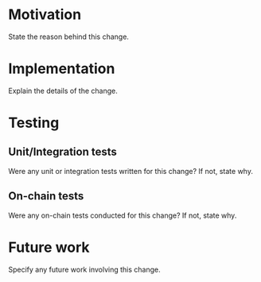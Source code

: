# Motivation
State the reason behind this change.

# Implementation
Explain the details of the change.

# Testing

## Unit/Integration tests
Were any unit or integration tests written for this change? If not, state why.

## On-chain tests
Were any on-chain tests conducted for this change? If not, state why.

# Future work
Specify any future work involving this change.

